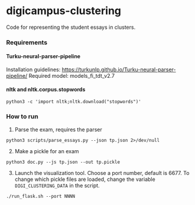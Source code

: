 # digicampus-clustering
Code for representing the student essays in clusters.



### Requirements
#### Turku-neural-parser-pipeline
Installation guidelines: https://turkunlp.github.io/Turku-neural-parser-pipeline/
Required model: models_fi_tdt_v2.7

#### nltk and nltk.corpus.stopwords
```
python3 -c 'import nltk;nltk.download("stopwords")'
```

### How to run
1. Parse the exam, requires the parser
```
python3 scripts/parse_essays.py --json tp.json 2>/dev/null
```
2. Make a pickle for an exam
```
python3 doc.py --js tp.json --out tp.pickle
```
3. Launch the visualization tool. Choose a port number, default is 6677. To change which pickle files are loaded, change the variable `DIGI_CLUSTERING_DATA` in the script.
```
./run_flask.sh --port NNNN
```